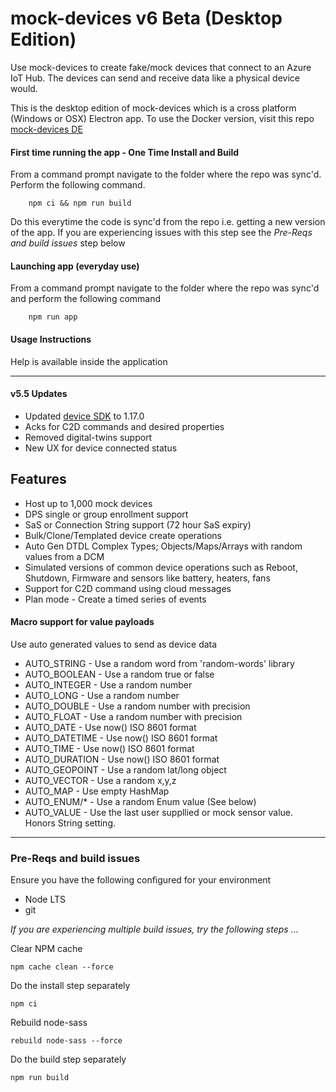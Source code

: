 # mock-devices v6 Beta (Desktop Edition)
Use mock-devices to create fake/mock devices that connect to an Azure IoT Hub. The devices can send and receive data like a physical device would.

This is the desktop edition of mock-devices which is a cross platform (Windows or OSX) Electron app. To use the Docker version, visit this repo [mock-devices DE](http://github.com/codetunez/mock-devices-de)

#### First time running the app - One Time Install and Build
From a command prompt navigate to the folder where the repo was sync'd. Perform the following command.

        npm ci && npm run build

Do this everytime the code is sync'd from the repo i.e. getting a new version of the app. If you are experiencing issues with this step see the _Pre-Reqs and build issues_ step below

#### Launching app (everyday use)
From a command prompt navigate to the folder where the repo was sync'd and perform the following command

        npm run app

#### Usage Instructions
Help is available inside the application

---

#### v5.5 Updates
- Updated [device SDK](https://www.npmjs.com/package/azure-iot-device) to 1.17.0
- Acks for C2D commands and desired properties
- Removed digital-twins support
- New UX for device connected status

## Features
- Host up to 1,000 mock devices
- DPS single or group enrollment support 
- SaS or Connection String support (72 hour SaS expiry)
- Bulk/Clone/Templated device create operations
- Auto Gen DTDL Complex Types; Objects/Maps/Arrays with random values from a DCM
- Simulated versions of common device operations such as Reboot, Shutdown, Firmware and sensors like battery, heaters, fans
- Support for C2D command using cloud messages
- Plan mode - Create a timed series of events

#### Macro support for value payloads
Use auto generated values to send as device data

- AUTO_STRING - Use a random word from 'random-words' library
- AUTO_BOOLEAN - Use a random true or false
- AUTO_INTEGER - Use a random number
- AUTO_LONG - Use a random number
- AUTO_DOUBLE - Use a random number with precision
- AUTO_FLOAT - Use a random number with precision
- AUTO_DATE - Use now() ISO 8601 format
- AUTO_DATETIME - Use now() ISO 8601 format
- AUTO_TIME - Use now() ISO 8601 format
- AUTO_DURATION - Use now() ISO 8601 format
- AUTO_GEOPOINT - Use a random lat/long object
- AUTO_VECTOR - Use a random x,y,z
- AUTO_MAP - Use empty HashMap
- AUTO_ENUM/* - Use a random Enum value (See below)
- AUTO_VALUE - Use the last user suppllied or mock sensor value. Honors String setting.

--- 
### Pre-Reqs and build issues
Ensure you have the following configured for your environment

- Node LTS
- git

_If you are experiencing multiple build issues, try the following steps ..._

Clear NPM cache
```
npm cache clean --force
```

Do the install step separately
```
npm ci
```

Rebuild node-sass
```
rebuild node-sass --force
```

Do the build step separately
```
npm run build
```
